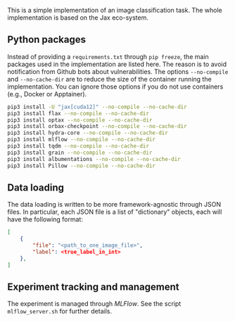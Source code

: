 This is a simple implementation of an image classification task. The whole implementation is based on the Jax eco-system.

## Python packages
Instead of providing a `requirements.txt` through `pip freeze`, the main packages used in the implementation are listed here. The reason is to avoid notification from Github bots about vulnerabilities. The options `--no-compile` and `--no-cache-dir` are to reduce the size of the container running the implementation. You can ignore those options if you do not use containers (e.g., Docker or Apptainer).
```bash
pip3 install -U "jax[cuda12]" --no-compile --no-cache-dir
pip3 install flax --no-compile --no-cache-dir
pip3 install optax --no-compile --no-cache-dir
pip3 install orbax-checkpoint --no-compile --no-cache-dir
pip3 install hydra-core --no-compile --no-cache-dir
pip3 install mlflow --no-compile --no-cache-dir
pip3 install tqdm --no-compile --no-cache-dir
pip3 install grain --no-compile --no-cache-dir
pip3 install albumentations --no-compile --no-cache-dir
pip3 install Pillow --no-compile --no-cache-dir
```

## Data loading
The data loading is written to be more framework-agnostic through JSON files. In particular, each JSON file is a list of "dictionary" objects, each will have the following format:
```json
[
    {
        "file": "<path_to_one_image_file>",
        "label": <true_label_in_int>
    },
]
```

## Experiment tracking and management
The experiment is managed through *MLFlow*. See the script `mlflow_server.sh` for further details.